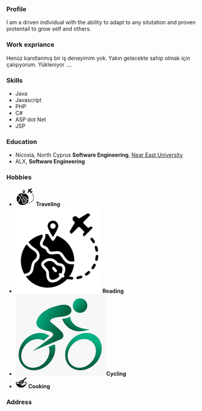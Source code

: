### Profile
I am a driven individual with the ability to adapt to any situtation and proven protentail to grow self and others.
### Work expriance
Henüz kanıtlanmış bir iş deneyimim yok. Yakın gelecekte sahip olmak için çalışıyorum.
Yükleniyor ....
### Skills
- Java
- Javascript
- PHP
- C#
- ASP dot Net
- JSP
### Education
- Nicosia, North Cyprus **Software Engineering**, [Near East University](https://www.neu.edu.tr)
- ALX, **Software Engineering**
### Hobbies
- <img src="traveling.png" height="50" width="50" /> **Traveling**
- <img src="traveling.png" /> **Reading**
- <img src="cyclining.jpg" /> **Cycling**
- <img src="cooking.png" height="30" width="30" /> **Cooking**
### Address

